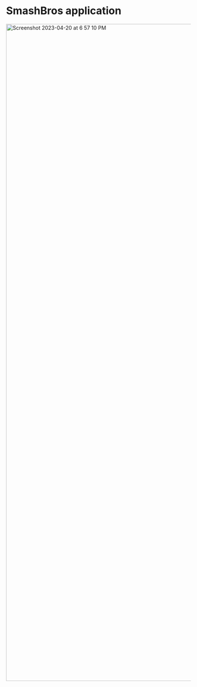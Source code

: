 # SmashBros application

<img width="1792" alt="Screenshot 2023-04-20 at 6 57 10 PM" src="https://user-images.githubusercontent.com/125736610/233507236-a19f91c6-0a84-405a-9617-7dabf3a8ccf1.png">
